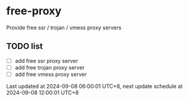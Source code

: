 
# free-proxy
Provide free ssr / trojan / vmess proxy servers


## TODO list
- [ ] add free ssr proxy server
- [ ] add free trojan proxy server
- [ ] add free vmess proxy server

Last updated at 2024-09-08 06:00:01 UTC+8, next update schedule at 2024-09-08 12:00:01 UTC+8

